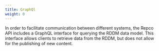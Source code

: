 ```yaml
---
title: GraphQl
weight: 0
---
```


In order to facilitate communication between different systems, the Repco API includes a GraphQL interface for querying the RDDM data model. This interface allows clients to retrieve data from the RDDM, but does not allow for the publishing of new content.
